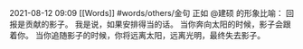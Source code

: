 2021-08-12  09:09
[[Words]]
#words/others/金句
正如 @建硕 的形象比喻：
回报是贡献的影子。
我是说，如果安排得当的话。
当你奔向太阳的时候，影子会跟着你。
当你追随影子的时候，你将远离太阳，远离光明，最终失去影子。